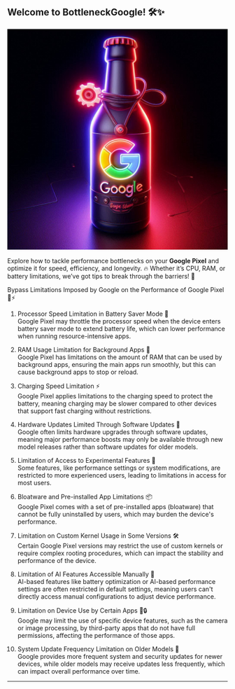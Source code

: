 ## Welcome to **BottleneckGoogle**! 🛠️✨  

![Banner](assets/banner.jpg)

Explore how to tackle performance bottlenecks on your **Google Pixel** and optimize it for speed, efficiency, and longevity. 🔥 Whether it’s CPU, RAM, or battery limitations, we’ve got tips to break through the barriers! 🚀

Bypass Limitations Imposed by Google on the Performance of Google Pixel 📱⚡

1. Processor Speed Limitation in Battery Saver Mode 🔋  
   Google Pixel may throttle the processor speed when the device enters battery saver mode to extend battery life, which can lower performance when running resource-intensive apps.

2. RAM Usage Limitation for Background Apps 💾  
   Google Pixel has limitations on the amount of RAM that can be used by background apps, ensuring the main apps run smoothly, but this can cause background apps to stop or reload.

3. Charging Speed Limitation ⚡  
   Google Pixel applies limitations to the charging speed to protect the battery, meaning charging may be slower compared to other devices that support fast charging without restrictions.

4. Hardware Updates Limited Through Software Updates 🔄  
   Google often limits hardware upgrades through software updates, meaning major performance boosts may only be available through new model releases rather than software updates for older models.

5. Limitation of Access to Experimental Features 🔬  
   Some features, like performance settings or system modifications, are restricted to more experienced users, leading to limitations in access for most users.

6. Bloatware and Pre-installed App Limitations 📦  
   Google Pixel comes with a set of pre-installed apps (bloatware) that cannot be fully uninstalled by users, which may burden the device's performance.

7. Limitation on Custom Kernel Usage in Some Versions 🛠️  
   Certain Google Pixel versions may restrict the use of custom kernels or require complex rooting procedures, which can impact the stability and performance of the device.

8. Limitation of AI Features Accessible Manually 🤖  
   AI-based features like battery optimization or AI-based performance settings are often restricted in default settings, meaning users can't directly access manual configurations to adjust device performance.

9. Limitation on Device Use by Certain Apps 📱🔒  
   Google may limit the use of specific device features, such as the camera or image processing, by third-party apps that do not have full permissions, affecting the performance of those apps.

10. System Update Frequency Limitation on Older Models 📅  
   Google provides more frequent system and security updates for newer devices, while older models may receive updates less frequently, which can impact overall performance over time.

---
